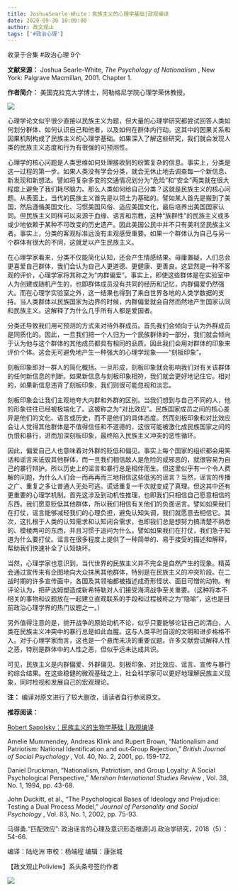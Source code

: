 ```yaml
---
title: JoshuaSearle-White：民族主义的心理学基础|政观编译
date: 2020-09-30 10:00:00
author: 政文观止
tags: ['#政治心理']
---
```



收录于合集 #政治心理 9个

**文献来源：** Joshua Searle-White, _The Psychology of Nationalism_ , New York:
Palgrave Macmillan, 2001. Chapter 1.

  

 **作者简介：** 美国克拉克大学博士，阿勒格尼学院心理学荣休教授。

![](/images/241/2.jpeg)

  

心理学论文似乎很少直接以民族主义为题，但大量的心理学研究都尝试回答人类如何划分群体、如何认识自己和他者，以及如何在群体内行动。这其中的因果关系和因果机制构成了民族主义的心理学基础。如果深入了解这些研究，我们就会发现人类的民族主义态度和行为有很强的可预测性。

  

心理学的核心问题是人类思维如何处理接收到的纷繁复杂的信息。事实上，分类是这一过程的第一步。如果人类没有学会分类，就会无休止地去调查每一个新信息、新发现和新想法。譬如将复杂多变的交通情况划分为“危险”和“安全”两类就在很大程度上避免了我们耗尽脑力。那么人类如何给自己分类？这就是民族主义的核心问题。从表面上，当代的民族主义首先是以领土为基础的。譬如某人首先是搬到了美国，然后遵循美国文化、习惯美国风俗、适应美国文化，最后培养出美国国家认同。但民族主义同样可以来源于血缘、语言和宗教，这种“族群性”的民族主义或多或少地依赖于某种不可改变的历史遗产。因此美国公民中并不只有美利坚民族主义者。事实上，分类的客观标准远没有主观感受重要。如果一个群体认为自己与另一个群体有很大的不同，这就足以产生民族主义。

  

在心理学家看来，分类不仅能简化认知，还会产生情感结果。毋庸置疑，人们总会更喜爱自己群体，我们会认为自己人更道德、更健康、更善良。这显然是一种不客观的评价，心理学家将其称之为“内群偏爱”。事实上，即使这些群体是在实验室中人为创建或随机产生的，也即群体成员没有共同的经历和记忆，内群偏爱仍然强大。而在心理学实验室之外，这一结果也得到了来自世界各地的人类学数据的支持。当人类群体以民族国家为边界的时候，内群偏爱就会自然而然地产生国家认同和民族主义。这解释了为什么几乎所有人都是爱国者。

  

分类还导致我们用可预测的方式来对待外群成员。首先我们会倾向于认为外群成员是同质化的。因此，一旦我们把一个人归为一个民族群体的一部分，我们就会倾向于认为他与这个群体的其他成员都具有相同的品质。因此我们会用对群体的印象来评价个体。这会无可避免地产生一种强大的心理学现象——“刻板印象”。

  

刻板印象即对一群人的简化概括。一旦形成，刻板印象就会影响我们对有关该群体的任何新信息的判断。如果新信息与刻板印象相符，我们就会更好地记住它。相对的，如果新信息违背了刻板印象，我们则很可能忽视和淡忘。

  

刻板印象会让我们主观地夸大内群和外群的区别。当我们想到与自己不同的人，他的形象往往已经被极端化了。这被称之为“对比效应”。民族国家成员之间的核心差异是他们的文化、语言或历史，而不是他们的具体态度。然而刻板印象和对比效应会让人觉得其他群体是不值得信任和不道德的，这很可能被激化成民族国家之间的仇恨和暴行，进而加深刻板印象，最终陷入民族主义冲突的恶性循环。

  

因此，偏爱自己人也意味着对外群的贬低和偏见。事实上每个国家的组织都会用笑话和谣言来诋毁其他群体，而一旦我们相信敌人是危险的或邪恶的，就很容易为自己的暴行辩护。所以历史上的谣言和暴行总是相伴而生。但这里似乎有一个令人费解的问题，为什么人们会一而再再而三地相信这些低劣的谣言？当然，谣言的传播之广、重复之多让普通人无处可逃。谎话重复一千次就变成了真理。但这其中还有更重要的心理学机制。首先这涉及到动机性推理，也即我们只相信自己愿意相信的东西。我们愿意贬低其他群体，所以我们相信有关他们的负面谣言。譬如如果我们在打仗，谣言能够减轻我们的心理负担，避免认知失调，我们就愿意去相信它。其次，这扎根于人类的认知需求和认知闭合需求，也即我们总是想努力搞清楚不熟悉的、模棱两可的东西，并且习惯于追问为什么。譬如如果我们在打仗，我们急于知道为什么要打仗。谣言在很多程度上提供了一种简单的、易于接受的描述和解释，帮助我们快速补全了认知缺环。

  

当然，心理学家也意识到，当代世界的民族主义并不完全是自然产生的现象。精英会通过宣传来有企图地向大众抹黑其他群体，特别是在民族主义的冲突阶段。在二战时期的许多宣传画中，各国及其领袖都被描述成奇形怪状、面目可憎的动物。有评论认为，把萨达姆塑造成新希特勒对人们接受海湾战争至关重要。（这种将本不相关的事物和议题放在一起建立直观联系的手段和过程被称之为“隐喻”，这也是目前政治心理学界的热门议题之一。）

  

另外值得注意的是，抛开战争的原始动机不论，似乎只要能够论证自己的清白，人类在民族主义冲突中的暴行总是如此血腥。这与人类平时自诩的文明和进步格格不入。对于心理学家而言，这也是一个悬而未决的重要议题。许多文献尝试解释人性之恶，特别是群体中的人性之恶，但似乎远未达成共识。

  

可见，民族主义是内群偏爱、外群偏见、刻板印象、对比效应、谣言、宣传与暴行的综合结果。在这些稳健的微观基础之上，社会科学家可以更好地理解民族主义现象，同时检视和发展自己的宏观理论。

  

 **注：** 编译对原文进行了较大删改，请读者自行参阅原文。

  

 **推荐阅读：**

  

[Robert Sapolsky：民族主义的生物学基础 |
政观编译](http://mp.weixin.qq.com/s?__biz=MzI5ODY0MTQ1OA==&mid=2247487531&idx=1&sn=a9f51b422979ad3d93c516f4a8f4ba96&chksm=eca3e176dbd468600644ff09a1980a9d33349289cf4207321ee4ddb601f0cdfc70d7f31a8820&scene=21#wechat_redirect)

  

Amelie Mummendey, Andreas Klink and Rupert Brown, “Nationalism and Patriotism:
National Identification and out‐Group Rejection,” _British Journal of Social
Psychology_ , Vol. 40, No. 2, 2001, pp. 159-172.

  

Daniel Druckman, “Nationalism, Patriotism, and Group Loyalty: A Social
Psychological Perspective,” _Mershon International Studies Review_ , Vol. 38,
No. 1, 1994, pp. 43-68.

  

John Duckitt, et al., “The Psychological Bases of Ideology and Prejudice:
Testing a Dual Process Model,” _Journal of Personality and Social Psychology_
, Vol. 83, No. 1, 2002, pp. 75-93.

  

马得勇.“匹配效应”: 政治谣言的心理及意识形态根源[J].政治学研究，2018（5）：54-66.

  

编译：陆屹洲 审校：杨端程 编辑：康张城

【政文观止Poliview】系头条号签约作者

  

![](/images/241/3.jpeg)

  

